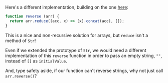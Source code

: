 Here's a different implementation, building on the one [here](https://drboolean.gitbooks.io/mostly-adequate-guide/content/ch5.html#functional-husbandry):

```javascript
function reverse (arr) {
  return arr.reduce((acc, x) => [x].concat(acc), []);
}
```

This is a nice and non-recursive solution for arrays, but `reduce` isn't a method of `Str`!

Even if we extended the prototype of `Str`, we would need a different implementation of this `reverse` function in order to pass an empty string, `""`, instead of `[]` as `initialValue`.

And, type safety aside, if our function can't reverse strings, why not just call `arr.reverse()`?
